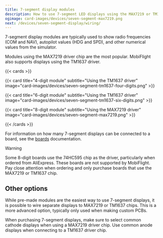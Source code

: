 ```yaml
---
title: 7-segment display modules
description: How to use 7-segment LED displays using the MAX7219 or TM1637 driver with MobiFlight.
ogimage: card-images/devices/seven-segment-max7219.png
next: /devices/seven-segment-display/wiring/
---
```


7-segment display modules are typically used to show radio frequencies (COM and NAV), autopilot values (HDG and SPD), and other numerical values from the simulator.

Modules using the MAX7219 driver chip are the most popular. MobiFlight also supports displays using the TM1637 driver.

{{< cards >}}

{{< card title="4-digit module" subtitle="Using the TM1637 driver" image="card-images/devices/seven-segment-tm1637-four-digits.png" >}}

{{< card title="6-digit module" subtitle="Using the TM1637 driver" image="card-images/devices/seven-segment-tm1637-six-digits.png" >}}

{{< card title="8-digit module" subtitle="Using the MAX7219 driver" image="card-images/devices/seven-segment-max7219.png" >}}

{{< /cards >}}

For information on how many 7-segment displays can be connected to a board, see the [boards](/boards/) documentation.

> [!WARNING]
> Some 8-digit boards use the 74HC595 chip as the driver, particularly when ordered from AliExpress. These boards are not supported by MobiFlight. Pay close attention when ordering and only purchase boards that use the MAX7219 or TM1637 chip.

## Other options

While pre-made modules are the easiest way to use 7-segment displays, it is possible to wire separate displays to MAX7219 or TM1637 chips. This is a more advanced option, typically only used when making custom PCBs.

When purchasing 7-segment displays, make sure to select common cathode displays when using a MAX7219 driver chip. Use common anode displays when connecting to a TM1637 driver chip.
